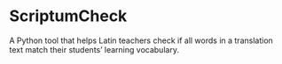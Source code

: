 # ScriptumCheck
A Python tool that helps Latin teachers check if all words in a translation text match their students’ learning vocabulary.
